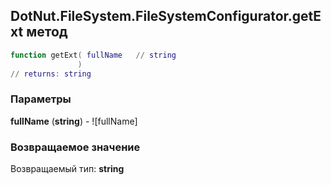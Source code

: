 ## DotNut.FileSystem.FileSystemConfigurator.getExt метод


```lua
function getExt( fullName   // string
               )
// returns: string
```


### Параметры

**fullName** (**string**) - ![fullName]

### Возвращаемое значение

Возвращаемый тип: **string**


